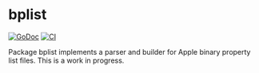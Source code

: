 # bplist

[![GoDoc](https://img.shields.io/static/v1?label=godoc&message=reference&color=yellow)](https://pkg.go.dev/github.com/creachadair/bplist)
[![CI](https://github.com/creachadair/bplist/actions/workflows/go-presubmit.yml/badge.svg?event=push&branch=main)](https://github.com/creachadair/bplist/actions/workflows/go-presubmit.yml)

Package bplist implements a parser and builder for Apple binary property list
files.  This is a work in progress.
